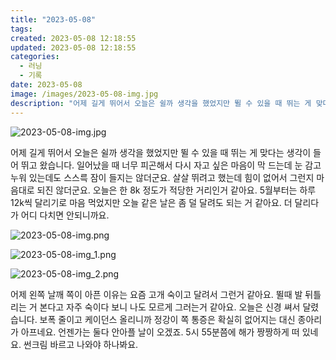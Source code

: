 ```yaml
---
title: "2023-05-08"
tags:
created: 2023-05-08 12:18:55
updated: 2023-05-08 12:18:55
categories:
  - 러닝
  - 기록
date: 2023-05-08
image: /images/2023-05-08-img.jpg
description: "어제 길게 뛰어서 오늘은 쉴까 생각을 했었지만 뛸 수 있을 때 뛰는 게 맞다는 생각이 들어 뛰고 왔습니다. 일어났을 때 너무 피곤해서 다시 자고 싶은 마음이 막 드는데 눈 감고 누워 있는데도 스스륵 잠이 들지는 않더군요. 살살 뛰려고 했는데 힘이 없어서 그런지 마음대로 되진 않더군요. "
---
```


![2023-05-08-img.jpg](/images/2023-05-08-img.jpg)
 
 

어제 길게 뛰어서 오늘은 쉴까 생각을 했었지만 뛸 수 있을 때 뛰는 게 맞다는 생각이 들어 뛰고 왔습니다. 일어났을 때 너무 피곤해서 다시 자고 싶은 마음이 막 드는데 눈 감고 누워 있는데도 스스륵 잠이 들지는 않더군요.
살살 뛰려고 했는데 힘이 없어서 그런지 마음대로 되진 않더군요. 오늘은 한 8k 정도가 적당한 거리인거 같아요.
5월부터는 하루 12k씩 달리기로 마음 먹었지만 오늘 같은 날은 좀 덜 달려도 되는 거 같아요. 더 달리다가 어디 다치면 안되니까요.

 
 ![2023-05-08-img.png](/images/2023-05-08-img.png)
 
 

 
 ![2023-05-08-img_1.png](/images/2023-05-08-img_1.png)
 
 

 
 ![2023-05-08-img_2.png](/images/2023-05-08-img_2.png)
 
 

어제 왼쪽 날깨 쪽이 아픈 이유는 요즘 고개 숙이고 달려서 그런거 같아요. 뛸때 발 뒤틀리는 거 본다고 자주 숙이다 보니 나도 모르게 그러는거 같아요. 오늘은 신경 쎠서 달렸습니다.
보폭 줄이고 케이던스 올리니까 정강이 쪽 통증은 확실히 없어지는 대신 종아리가 아프네요. 언젠가는 둘다 안아플 날이 오겠죠.
5시 55분쯤에 해가 짱짱하게 떠 있네요. 썬크림 바르고 나와야 하나봐요.
